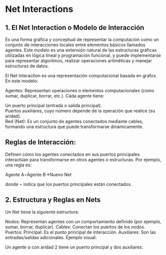 # Net Interactions
## 1. El Net Interaction o Modelo de Interacción 
Es una forma gráfica y conceptual de representar la computación como un 
conjunto de interacciones locales entre elementos básicos llamados agentes. Este modelo es una extensión natural de las 
estructuras gráficas utilizadas en lógica lineal y programación funcional, y puede implementarse para representar algoritmos, realizar operaciones aritméticas y manejar estructuras de datos.

El Net Interaction es una representación computacional basada en grafos. En este modelo:

Agentes: Representan operaciones o elementos computacionales (como sumar, duplicar, borrar, etc.). Cada agente tiene:

Un puerto principal (entrada o salida principal). <br>
Puertos auxiliares, cuyo número depende de la operación que realice (su aridad). <br>
Red (Net): Es un conjunto de agentes conectados mediante cables, formando una estructura que puede transformarse dinámicamente. <br>

## Reglas de Interacción: <br> 
Definen cómo los agentes conectados en sus puertos principales interactúan para transformarse en otros agentes o estructuras. Por ejemplo, una regla es:

Agente A⋆Agente B→Nuevo Net

donde ⋆ indica que los puertos principales están conectados.
## 2. Estructura y Reglas en Nets
Un Net tiene la siguiente estructura:

Nodos: Representan agentes con un comportamiento definido (por ejemplo, sumar, borrar, duplicar).
Cables: Conectan los puertos de los nodos.
Puertos:
Principal: Es el punto principal de interacción.
Auxiliares: Son las entradas/salidas adicionales.
Ejemplo visual:

Un agente α con aridad 2 tiene un puerto principal y dos auxiliares:
